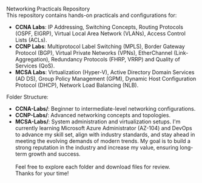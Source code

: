 Networking Practicals Repository <br>
This repository contains hands-on practicals and configurations for: 
- **CCNA Labs**: IP Addressing, Switching Concepts, Routing Protocols (OSPF, EIGRP), Virtual Local Area Network (VLANs), Access Control Lists (ACLs).
- **CCNP Labs**: Multiprotocol Label Switching (MPLS), Border Gateway Protocol (BGP), Virtual Private Networks (VPNs), EtherChannel (Link-Aggregation), Redundancy Protocols (FHRP, VRRP) and Quality of Services (QoS).
- **MCSA Labs**: Virtualization (Hyper-V),  Active Directory Domain Services (AD DS), Group Policy Management (GPM), Dynamic Host Configuration Protocol (DHCP),  Network Load Balancing (NLB).

Folder Structure:
- **CCNA-Labs/**: Beginner to intermediate-level networking configurations.
- **CCNP-Labs/**: Advanced networking concepts and topologies.
- **MCSA-Labs/**: System administration and virtualization setups. 
I'm currently learning Microsoft Azure Administrator (AZ-104) and DevOps to advance my skill set, align with industry standards, and stay ahead in meeting the evolving demands of modern trends. My goal is to build a strong reputation in the industry and increase my value, ensuring long-term growth and success. <br> <br>
Feel free to explore each folder and download files for review. <br>
Thanks for your time!
